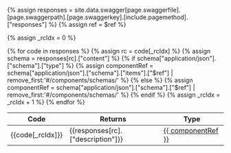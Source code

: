 {% assign responses = site.data.swagger[page.swaggerfile].[page.swaggerpath].[page.swaggerkey].[include.pagemethod].["responses"] %}
{% assign ref = $ref %}

{% assign _rcIdx = 0 %}
<table>
    <thead>
        <tr>
            <th>Code</th> 
            <th>Returns</th>
            <th>Type</th>
        </tr>
    </thead>
    <tbody>
        {% for code in responses %}
            {% assign rc = code[_rcIdx] %}
            <tr>
            <td>{{code[_rcIdx]}}</td>
            <td>{{responses[rc].["description"]}}</td>
            {% assign schema = responses[rc].["content"] %}
            {% if schema["application/json"].["schema"].["type"]  %}
                {% assign componentRef = schema["application/json"].["schema"].["items"].["$ref"] | remove_first:'#/components/schemas/' %}
            {% else %}
                {% assign componentRef = schema["application/json"].["schema"].["$ref"] | remove_first:'#/components/schemas/' %}
            {% endif %}
            <td>
                <a href="userapi_components.html#{{ componentRef | downcase }}" >{{ componentRef }}</a>
            </td>
            </tr>
            {% assign _rcIdx = _rcIdx + 1 %}        
        {% endfor %}      
    </tbody>
</table>
